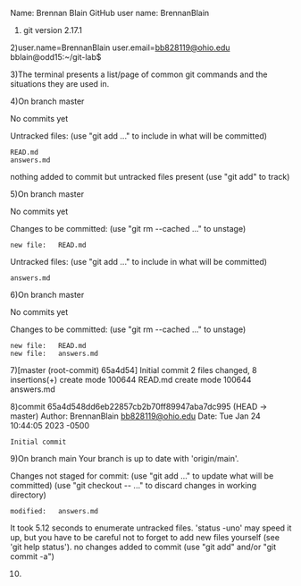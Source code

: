Name: Brennan Blain GitHub user name: BrennanBlain
1) git version 2.17.1

2)user.name=BrennanBlain
user.email=bb828119@ohio.edu
bblain@odd15:~/git-lab$ 

3)The terminal presents a list/page of common git commands and the situations they are used in.

4)On branch master

No commits yet

Untracked files:
  (use "git add <file>..." to include in what will be committed)

	READ.md
	answers.md

nothing added to commit but untracked files present (use "git add" to track) 

5)On branch master

No commits yet

Changes to be committed:
  (use "git rm --cached <file>..." to unstage)

	new file:   READ.md

Untracked files:
  (use "git add <file>..." to include in what will be committed)

	answers.md

6)On branch master

No commits yet

Changes to be committed:
  (use "git rm --cached <file>..." to unstage)

	new file:   READ.md
	new file:   answers.md

7)[master (root-commit) 65a4d54] Initial commit
 2 files changed, 8 insertions(+)
 create mode 100644 READ.md
 create mode 100644 answers.md

8)commit 65a4d548dd6eb22857cb2b70ff89947aba7dc995 (HEAD -> master)
Author: BrennanBlain <bb828119@ohio.edu>
Date:   Tue Jan 24 10:44:05 2023 -0500

    Initial commit

9)On branch main
Your branch is up to date with 'origin/main'.

Changes not staged for commit:
  (use "git add <file>..." to update what will be committed)
  (use "git checkout -- <file>..." to discard changes in working directory)

	modified:   answers.md


It took 5.12 seconds to enumerate untracked files. 'status -uno'
may speed it up, but you have to be careful not to forget to add
new files yourself (see 'git help status').
no changes added to commit (use "git add" and/or "git commit -a")

10)

